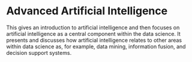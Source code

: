 # Advanced Artificial Intelligence
 This gives an introduction to artificial intelligence and then focuses on artificial intelligence as a central component within the data science. It presents and discusses how artificial intelligence relates to other areas within data science as, for example, data mining, information fusion, and decision support systems.
 
